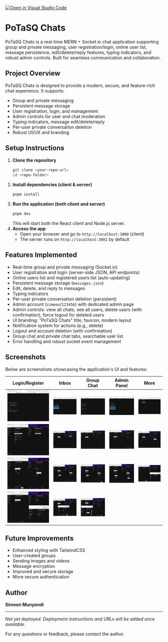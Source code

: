 [![Open in Visual Studio Code](https://classroom.github.com/assets/open-in-vscode-2e0aaae1b6195c2367325f4f02e2d04e9abb55f0b24a779b69b11b9e10269abc.svg)](https://classroom.github.com/online_ide?assignment_repo_id=19941396&assignment_repo_type=AssignmentRepo)
# PoTaSQ Chats

PoTaSQ Chats is a real-time MERN + Socket.io chat application supporting group and private messaging, user registration/login, online user list, message persistence, edit/delete/reply features, typing indicators, and robust admin controls. Built for seamless communication and collaboration.

## Project Overview

PoTaSQ Chats is designed to provide a modern, secure, and feature-rich chat experience. It supports:
- Group and private messaging
- Persistent message storage
- User registration, login, and management
- Admin controls for user and chat moderation
- Typing indicators, message edit/delete/reply
- Per-user private conversation deletion
- Robust UI/UX and branding

## Setup Instructions

1. **Clone the repository**
   ```sh
   git clone <your-repo-url>
   cd <repo-folder>
   ```
2. **Install dependencies (client & server)**
   ```sh
   pnpm install
   ```
3. **Run the application (both client and server)**
   ```sh
   pnpm dev
   ```
   This will start both the React client and Node.js server.
4. **Access the app**
   - Open your browser and go to `http://localhost:3000` (client)
   - The server runs on `http://localhost:3001` by default

## Features Implemented

- Real-time group and private messaging (Socket.io)
- User registration and login (server-side JSON, API endpoints)
- Online users list and registered users list (auto-updating)
- Persistent message storage (`messages.json`)
- Edit, delete, and reply to messages
- Typing indicators
- Per-user private conversation deletion (persistent)
- Admin account (`simeon`/`123456`) with dedicated admin page
- Admin controls: view all chats, see all users, delete users (with confirmation), force logout for deleted users
- UI branding: "PoTaSQ Chats" title, favicon, modern layout
- Notification system for actions (e.g., delete)
- Logout and account deletion (with confirmation)
- Group chat and private chat tabs, searchable user list
- Error handling and robust socket event management

## Screenshots

Below are screenshots showcasing the application's UI and features:

| Login/Register | Inbox | Group Chat | Admin Panel | More |
|---|---|---|---|---|
| ![Login](Screenshots/Screenshot(79).png) | ![Inbox](Screenshots/Screenshot(80).png) | ![Group](Screenshots/Screenshot(81).png) | ![Admin](Screenshots/Screenshot(82).png) | ![More](Screenshots/Screenshot(83).png) |
| ![Inbox](Screenshots/Screenshot(84).png) | ![Inbox](Screenshots/Screenshot(85).png) | ![Group](Screenshots/Screenshot(86).png) | ![Admin](Screenshots/Screenshot(87).png) | ![More](Screenshots/Screenshot(88).png) |
| ![Inbox](Screenshots/Screenshot(89).png) | ![Inbox](Screenshots/Screenshot(90).png) | ![Group](Screenshots/Screenshot(91).png) | ![Admin](Screenshots/Screenshot(92).png) | ![More](Screenshots/Screenshot(93).png) |
| ![Inbox](Screenshots/Screenshot(94).png) | ![Inbox](Screenshots/Screenshot(95).png) | ![Group](Screenshots/Screenshot(96).png) |  |  |

## Future Improvements

- Enhanced styling with TailwindCSS
- User-created groups
- Sending images and videos
- Message encryption
- Improved and secure storage
- More secure authentication

## Author

**Simeon Munyondi**

---

*Not yet deployed. Deployment instructions and URLs will be added once available.*

For any questions or feedback, please contact the author.